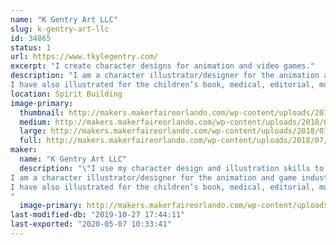 ```yaml
---
name: "K Gentry Art LLC"
slug: k-gentry-art-llc
id: 34865
status: 1
url: https://www.tkylegentry.com/
excerpt: "I create character designs for animation and video games."
description: "I am a character illustrator/designer for the animation and game industry. My passion and my job is to give visual meaning and definition to a written description of any number of characters and creatures. Those designs are used by industry professionals as reference to animate the characters.
I have also illustrated for the children’s book, medical, editorial, music, and print industries.  I create and sell limited edition fine art prints, canvases, character design art books, and original sketches."
location: Spirit Building
image-primary:
  thumbnail: http://makers.makerfaireorlando.com/wp-content/uploads/2018/07/OctoDancePartnerweb-150x150.jpg
  medium: http://makers.makerfaireorlando.com/wp-content/uploads/2018/07/OctoDancePartnerweb-300x240.jpg
  large: http://makers.makerfaireorlando.com/wp-content/uploads/2018/07/OctoDancePartnerweb.jpg
  full: http://makers.makerfaireorlando.com/wp-content/uploads/2018/07/OctoDancePartnerweb.jpg
maker:
  name: "K Gentry Art LLC"
  description: "\"I use my character design and illustration skills to bring ideas to life\"
I am a character illustrator/designer for the animation and game industry.  My passion and my job is to give visual meaning and definition to a written description of any number of characters and creatures.  Those designs are used by industry professionals as reference to animate the characters.
I have also illustrated for the children’s book, medical, editorial, music, and print industries. Although my first love is pencil, I completes my character designs and illustrations on a Mac utilizing Industry standard professional software and a Wacom Cintiq 24HD.
"
  image-primary: http://makers.makerfaireorlando.com/wp-content/uploads/2018/07/KGENLogo-1024x768.jpg
last-modified-db: "2019-10-27 17:44:11"
last-exported: "2020-05-07 10:33:41"
---
```

